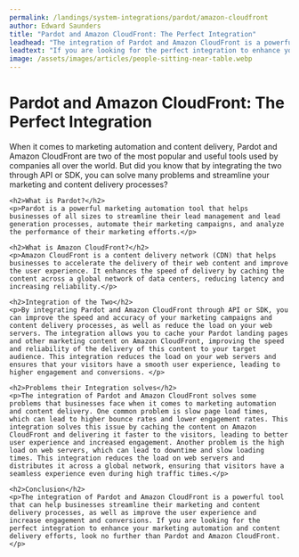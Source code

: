 ```yaml
---
permalink: /landings/system-integrations/pardot/amazon-cloudfront
author: Edward Saunders
title: "Pardot and Amazon CloudFront: The Perfect Integration"
leadhead: "The integration of Pardot and Amazon CloudFront is a powerful tool that can help businesses streamline their marketing and content delivery processes, as well as improve the user experience and increase engagement and conversions"
leadtext: "If you are looking for the perfect integration to enhance your marketing automation and content delivery efforts, look no further than Pardot and Amazon CloudFront."
image: /assets/images/articles/people-sitting-near-table.webp
---
```

<div class="arttext">	<h1>Pardot and Amazon CloudFront: The Perfect Integration</h1>
	<p>When it comes to marketing automation and content delivery, Pardot and Amazon CloudFront are two of the most popular and useful tools used by companies all over the world. But did you know that by integrating the two through API or SDK, you can solve many problems and streamline your marketing and content delivery processes?</p>

	<h2>What is Pardot?</h2>
	<p>Pardot is a powerful marketing automation tool that helps businesses of all sizes to streamline their lead management and lead generation processes, automate their marketing campaigns, and analyze the performance of their marketing efforts.</p>

	<h2>What is Amazon CloudFront?</h2>
	<p>Amazon CloudFront is a content delivery network (CDN) that helps businesses to accelerate the delivery of their web content and improve the user experience. It enhances the speed of delivery by caching the content across a global network of data centers, reducing latency and increasing reliability.</p>

	<h2>Integration of the Two</h2>
	<p>By integrating Pardot and Amazon CloudFront through API or SDK, you can improve the speed and accuracy of your marketing campaigns and content delivery processes, as well as reduce the load on your web servers. The integration allows you to cache your Pardot landing pages and other marketing content on Amazon CloudFront, improving the speed and reliability of the delivery of this content to your target audience. This integration reduces the load on your web servers and ensures that your visitors have a smooth user experience, leading to higher engagement and conversions. </p>

	<h2>Problems their Integration solves</h2>
	<p>The integration of Pardot and Amazon CloudFront solves some problems that businesses face when it comes to marketing automation and content delivery. One common problem is slow page load times, which can lead to higher bounce rates and lower engagement rates. This integration solves this issue by caching the content on Amazon CloudFront and delivering it faster to the visitors, leading to better user experience and increased engagement. Another problem is the high load on web servers, which can lead to downtime and slow loading times. This integration reduces the load on web servers and distributes it across a global network, ensuring that visitors have a seamless experience even during high traffic times.</p>

	<h2>Conclusion</h2>
	<p>The integration of Pardot and Amazon CloudFront is a powerful tool that can help businesses streamline their marketing and content delivery processes, as well as improve the user experience and increase engagement and conversions. If you are looking for the perfect integration to enhance your marketing automation and content delivery efforts, look no further than Pardot and Amazon CloudFront.</p>
</div>